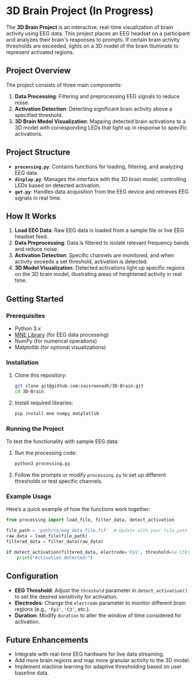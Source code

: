 # 3D Brain Project (In Progress)

The **3D Brain Project** is an interactive, real-time visualization of brain activity using EEG data. This project places an EEG headset on a participant and analyzes their brain's responses to prompts. If certain brain activity thresholds are exceeded, lights on a 3D model of the brain illuminate to represent activated regions.

## Project Overview

The project consists of three main components:
1. **Data Processing**: Filtering and preprocessing EEG signals to reduce noise.
2. **Activation Detection**: Detecting significant brain activity above a specified threshold.
3. **3D Brain Model Visualization**: Mapping detected brain activations to a 3D model with corresponding LEDs that light up in response to specific activations.

## Project Structure

- **`processing.py`**: Contains functions for loading, filtering, and analyzing EEG data.
- **`display.py`**: Manages the interface with the 3D brain model, controlling LEDs based on detected activation.
- **`get.py`**: Handles data acquisition from the EEG device and retrieves EEG signals in real time.

## How It Works

1. **Load EEG Data**: Raw EEG data is loaded from a sample file or live EEG headset feed.
2. **Data Preprocessing**: Data is filtered to isolate relevant frequency bands and reduce noise.
3. **Activation Detection**: Specific channels are monitored, and when activity exceeds a set threshold, activation is detected.
4. **3D Model Visualization**: Detected activations light up specific regions on the 3D brain model, illustrating areas of heightened activity in real time.

## Getting Started

### Prerequisites

- Python 3.x
- [MNE Library](https://mne.tools/stable/index.html) (for EEG data processing)
- NumPy (for numerical operations)
- Matplotlib (for optional visualizations)

### Installation

1. Clone this repository:
   ```bash
   git clone git@github.com:saisreenadh/3D-Brain.git
   cd 3D-Brain
   ```
2. Install required libraries:
   ```bash
   pip install mne numpy matplotlib
   ```

### Running the Project

To test the functionality with sample EEG data:
1. Run the processing code:
   ```bash
   python3 processing.py
   ```

2. Follow the prompts or modify `processing.py` to set up different thresholds or test specific channels.

### Example Usage

Here’s a quick example of how the functions work together:
```python
from processing import load_file, filter_data, detect_activation

file_path = 'path/to/eeg_data_file.fif'  # Update with your file path
raw_data = load_file(file_path)
filtered_data = filter_data(raw_data)

if detect_activation(filtered_data, electrode='Fp1', threshold=1e-13):
    print("Activation detected!")
```

## Configuration

- **EEG Threshold**: Adjust the `threshold` parameter in `detect_activation()` to set the desired sensitivity for activation.
- **Electrodes**: Change the `electrode` parameter to monitor different brain regions (e.g., `'Fp1'`, `'C3'`, etc.).
- **Duration**: Modify `duration` to alter the window of time considered for activation.

## Future Enhancements

- Integrate with real-time EEG hardware for live data streaming.
- Add more brain regions and map more granular activity to the 3D model.
- Implement machine learning for adaptive thresholding based on user baseline data.
